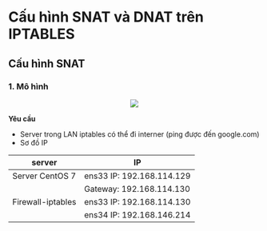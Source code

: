 # Cấu hình SNAT và DNAT trên IPTABLES
## Cấu hình SNAT
### 1. Mô hình

<div style="text-align: center;">
    <img src="https://imgur.com/v67wAYx.jpg">
</div>

 **Yêu cầu**
-  Server trong LAN iptables có thể đi interner (ping được đến google.com)
- Sơ đồ IP 

|server|IP|
|------|--|
|Server CentOS 7|ens33 IP: 192.168.114.129
||Gateway: 192.168.114.130|
|Firewall-iptables|ens33 IP: 192.168.114.130
||ens34 IP: 192.168.146.214
